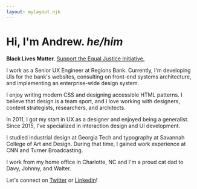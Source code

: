```yaml
---
layout: mylayout.njk
---
```


<h1>Hi, I'm Andrew. <em title="preferred pronouns" aria-label="and my preferred pronouns are he and him">he/him</em></h1>

**Black Lives Matter.** [Support the Equal Justice Initiative.](https://support.eji.org/give/153413/#!/donation/checkout)

I work as a Senior UX Engineer at Regions Bank. Currently, I'm developing UIs for the bank's websites, consulting on front-end systems architecture, and implementing an enterprise-wide design system.

I enjoy writing modern CSS and designing accessible HTML patterns. I believe that design is a team sport, and I love working with designers, content strategists, researchers, and architects.

In 2011, I got my start in UX as a designer and enjoyed being a generalist. Since 2015, I've specialized in interaction design and UI development.

I studied industrial design at Georgia Tech and typography at Savannah College of Art and Design. During that time, I gained work experience at CNN and Turner Broadcasting.

I work from my home office in Charlotte, NC and I'm a proud cat dad to Davy, Johnny, and Walter.

Let's connect on [Twitter](https://twitter.com/aharvard) or [LinkedIn](https://www.linkedin.com/in/aharvard/)!
